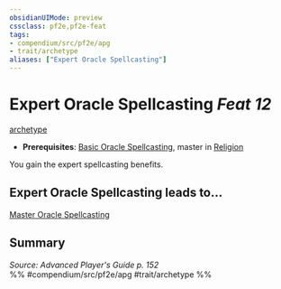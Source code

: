 ```yaml
---
obsidianUIMode: preview
cssclass: pf2e,pf2e-feat
tags:
- compendium/src/pf2e/apg
- trait/archetype
aliases: ["Expert Oracle Spellcasting"]
---
```

# Expert Oracle Spellcasting  *Feat 12*  
[archetype](../../Rules/traits/archetype.md)  

- **Prerequisites**: [Basic Oracle Spellcasting](basic-oracle-spellcasting-apg.md), master in [Religion](../skills.md#Religion)

You gain the expert spellcasting benefits.

## Expert Oracle Spellcasting leads to...

[Master Oracle Spellcasting](master-oracle-spellcasting-apg.md)

## Summary

*Source: Advanced Player's Guide p. 152*  
%% #compendium/src/pf2e/apg #trait/archetype %%